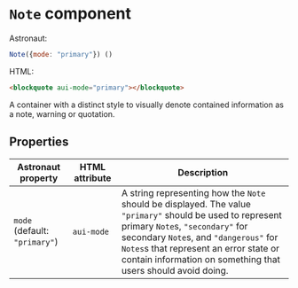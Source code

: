 # `Note` component
Astronaut:
```javascript
Note({mode: "primary"}) ()
```

HTML:
```html
<blockquote aui-mode="primary"></blockquote>
```

A container with a distinct style to visually denote contained information as a note, warning or quotation.

## Properties
| Astronaut property | HTML attribute | Description |
|---|---|---|
|`mode` (default: `"primary"`) | `aui-mode` | A string representing how the `Note` should be displayed. The value `"primary"` should be used to represent primary `Note`s, `"secondary"` for secondary `Note`s, and `"dangerous"` for `Notes`s that represent an error state or contain information on something that users should avoid doing. |